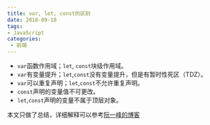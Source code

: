 ```yaml
---
title: var, let, const的区别
date: 2018-09-10
tags:
- JavaScript
categories: 
 - 前端
---
```

- `var`函数作用域；`let`, `const`块级作用域。
- `var`有变量提升；`let`,`const`没有变量提升，但是有暂时性死区（TDZ）。
- `var`可以重复声明；`let`,`const`不允许重复声明。
- `const`声明的变量值不可更改。
- `let`,`const`声明的变量不属于顶层对象。

本文只做了总结，详细解释可以参考[阮一峰的博客](http://es6.ruanyifeng.com/#docs/let)